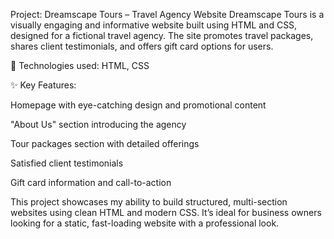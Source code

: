 Project: Dreamscape Tours – Travel Agency Website
Dreamscape Tours is a visually engaging and informative website built using HTML and CSS, designed for a fictional travel agency. The site promotes travel packages, shares client testimonials, and offers gift card options for users.

🔧 Technologies used: HTML, CSS

✨ Key Features:

Homepage with eye-catching design and promotional content

"About Us" section introducing the agency

Tour packages section with detailed offerings

Satisfied client testimonials

Gift card information and call-to-action

This project showcases my ability to build structured, multi-section websites using clean HTML and modern CSS. It’s ideal for business owners looking for a static, fast-loading website with a professional look.
